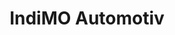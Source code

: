 ---
title: "IndiMO Automotiv"
url: /schwallungen/indimo-automotiv-hilderser-strasse/
shop: Autohaus
---
